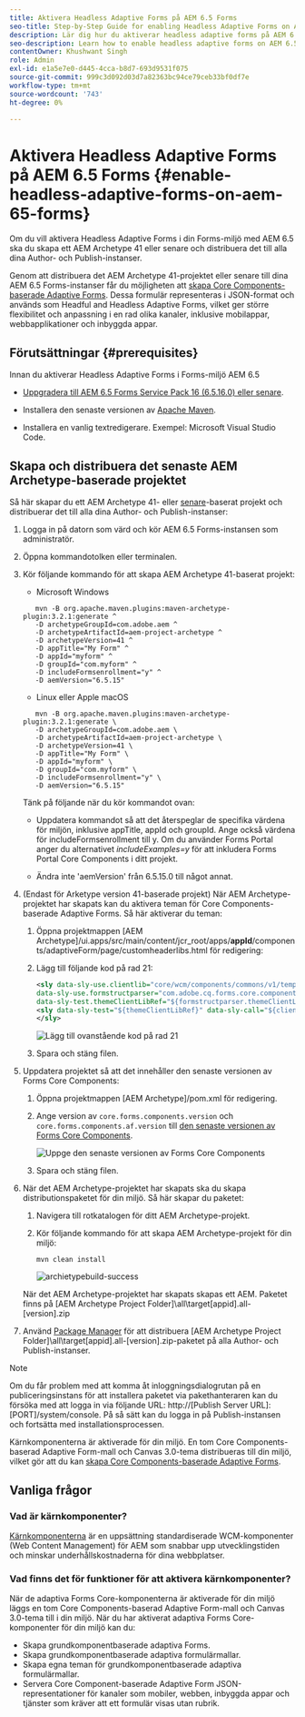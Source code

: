 ```yaml
---
title: Aktivera Headless Adaptive Forms på AEM 6.5 Forms
seo-title: Step-by-Step Guide for enabling Headless Adaptive Forms on AEM 6.5 Forms
description: Lär dig hur du aktiverar headless adaptive forms på AEM 6.5 Forms med vår steg-för-steg-guide. Vår självstudiekurs leder dig genom processen och gör det enkelt att integrera den här kraftfulla funktionen på din webbplats och förbättra användarupplevelsen.
seo-description: Learn how to enable headless adaptive forms on AEM 6.5 Forms with our step-by-step guide. Our tutorial walks you through the process, making it easy to integrate this powerful feature into your website and improve your user experience.
contentOwner: Khushwant Singh
role: Admin
exl-id: e1a5e7e0-d445-4cca-b8d7-693d9531f075
source-git-commit: 999c3d092d03d7a82363bc94ce79ceb33bf0df7e
workflow-type: tm+mt
source-wordcount: '743'
ht-degree: 0%

---
```


# Aktivera Headless Adaptive Forms på AEM 6.5 Forms {#enable-headless-adaptive-forms-on-aem-65-forms}

Om du vill aktivera Headless Adaptive Forms i din Forms-miljö med AEM 6.5 ska du skapa ett AEM Archetype 41 eller senare och distribuera det till alla dina Author- och Publish-instanser.

Genom att distribuera det AEM Archetype 41-projektet eller senare till dina AEM 6.5 Forms-instanser får du möjligheten att [skapa Core Components-baserade Adaptive Forms](create-a-headless-adaptive-form.md). Dessa formulär representeras i JSON-format och används som Headful and Headless Adaptive Forms, vilket ger större flexibilitet och anpassning i en rad olika kanaler, inklusive mobilappar, webbapplikationer och inbyggda appar.

## Förutsättningar {#prerequisites}

Innan du aktiverar Headless Adaptive Forms i Forms-miljö AEM 6.5

* [Uppgradera till AEM 6.5 Forms Service Pack 16 (6.5.16.0) eller senare](https://experienceleague.adobe.com/docs/experience-manager-65/release-notes/aem-forms-current-service-pack-installation-instructions.html?lang=sv-SE).

* Installera den senaste versionen av [Apache Maven](https://maven.apache.org/download.cgi).

* Installera en vanlig textredigerare. Exempel: Microsoft Visual Studio Code.

## Skapa och distribuera det senaste AEM Archetype-baserade projektet

Så här skapar du ett AEM Archetype 41- eller [senare](https://github.com/adobe/aem-project-archetype)-baserat projekt och distribuerar det till alla dina Author- och Publish-instanser:

1. Logga in på datorn som värd och kör AEM 6.5 Forms-instansen som administratör.
1. Öppna kommandotolken eller terminalen.
1. Kör följande kommando för att skapa AEM Archetype 41-baserat projekt:

   * Microsoft Windows

   ```Shell
      mvn -B org.apache.maven.plugins:maven-archetype-plugin:3.2.1:generate ^
      -D archetypeGroupId=com.adobe.aem ^
      -D archetypeArtifactId=aem-project-archetype ^
      -D archetypeVersion=41 ^
      -D appTitle="My Form" ^
      -D appId="myform" ^
      -D groupId="com.myform" ^
      -D includeFormsenrollment="y" ^
      -D aemVersion="6.5.15" 
   ```

   * Linux eller Apple macOS

   ```Shell
      mvn -B org.apache.maven.plugins:maven-archetype-plugin:3.2.1:generate \
      -D archetypeGroupId=com.adobe.aem \
      -D archetypeArtifactId=aem-project-archetype \
      -D archetypeVersion=41 \
      -D appTitle="My Form" \
      -D appId="myform" \
      -D groupId="com.myform" \
      -D includeFormsenrollment="y" \
      -D aemVersion="6.5.15" 
   ```

   Tänk på följande när du kör kommandot ovan:

   * Uppdatera kommandot så att det återspeglar de specifika värdena för miljön, inklusive appTitle, appId och groupId. Ange också värdena för includeFormsenrollment till y. Om du använder Forms Portal anger du alternativet _includeExamples=y_ för att inkludera Forms Portal Core Components i ditt projekt.

   * Ändra inte &#39;aemVersion&#39; från 6.5.15.0 till något annat.

1. (Endast för Arketype version 41-baserade projekt) När AEM Archetype-projektet har skapats kan du aktivera teman för Core Components-baserade Adaptive Forms. Så här aktiverar du teman:

   1. Öppna projektmappen [AEM Archetype]/ui.apps/src/main/content/jcr_root/apps/__appId__/components/adaptiveForm/page/customheaderlibs.html för redigering:

   1. Lägg till följande kod på rad 21:

      ```XML
      <sly data-sly-use.clientlib="core/wcm/components/commons/v1/templates/clientlib.html"
      data-sly-use.formstructparser="com.adobe.cq.forms.core.components.models.form.FormStructureParser"
      data-sly-test.themeClientLibRef="${formstructparser.themeClientLibRefFromFormContainer}">
      <sly data-sly-test="${themeClientLibRef}" data-sly-call="${clientlib.css @ categories=themeClientLibRef}"/>
      </sly>
      ```

      ![Lägg till ovanstående kod på rad 21](/help/assets/code-to-enable-themes.png)

   1. Spara och stäng filen.

1. Uppdatera projektet så att det innehåller den senaste versionen av Forms Core Components:

   1. Öppna projektmappen [AEM Archetype]/pom.xml för redigering.
   1. Ange version av `core.forms.components.version` och `core.forms.components.af.version` till [den senaste versionen av Forms Core Components](https://github.com/adobe/aem-core-forms-components/tree/release/650).

      ![Uppge den senaste versionen av Forms Core Components](/help/assets/latest-forms-component-version.png)

   1. Spara och stäng filen.


1. När det AEM Archetype-projektet har skapats ska du skapa distributionspaketet för din miljö. Så här skapar du paketet:

   1. Navigera till rotkatalogen för ditt AEM Archetype-projekt.


   1. Kör följande kommando för att skapa AEM Archetype-projekt för din miljö:

      ```Shell
      mvn clean install
      ```

      ![archietypebuild-success](assets/corecomponent-build-successful.png)


   När det AEM Archetype-projektet har skapats skapas ett AEM. Paketet finns på [AEM Archetype Project Folder]\all\target\[appid].all-[version].zip

1. Använd [Package Manager](https://experienceleague.adobe.com/docs/experience-manager-65/administering/contentmanagement/package-manager.html?lang=sv-SE) för att distribuera [AEM Archetype Project Folder]\all\target\[appid].all-[version].zip-paketet på alla Author- och Publish-instanser.

>[!NOTE]
>
>
>
>Om du får problem med att komma åt inloggningsdialogrutan på en publiceringsinstans för att installera paketet via pakethanteraren kan du försöka med att logga in via följande URL: http://[Publish Server URL]:[PORT]/system/console. På så sätt kan du logga in på Publish-instansen och fortsätta med installationsprocessen.


Kärnkomponenterna är aktiverade för din miljö. En tom Core Components-baserad Adaptive Form-mall och Canvas 3.0-tema distribueras till din miljö, vilket gör att du kan [skapa Core Components-baserade Adaptive Forms](create-a-headless-adaptive-form.md).

## Vanliga frågor

### Vad är kärnkomponenter?

[Kärnkomponenterna](https://experienceleague.adobe.com/docs/experience-manager-core-components/using/introduction.html?lang=sv-SE) är en uppsättning standardiserade WCM-komponenter (Web Content Management) för AEM som snabbar upp utvecklingstiden och minskar underhållskostnaderna för dina webbplatser.

### Vad finns det för funktioner för att aktivera kärnkomponenter?


När de adaptiva Forms Core-komponenterna är aktiverade för din miljö läggs en tom Core Components-baserad Adaptive Form-mall och Canvas 3.0-tema till i din miljö. När du har aktiverat adaptiva Forms Core-komponenter för din miljö kan du:

* Skapa grundkomponentbaserade adaptiva Forms.
* Skapa grundkomponentbaserade adaptiva formulärmallar.
* Skapa egna teman för grundkomponentbaserade adaptiva formulärmallar.
* Servera Core Component-baserade Adaptive Form JSON-representationer för kanaler som mobiler, webben, inbyggda appar och tjänster som kräver att ett formulär visas utan rubrik.
